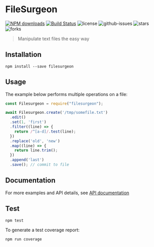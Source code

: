 # FileSurgeon

[![NPM downloads](https://img.shields.io/npm/dm/filesurgeon.svg?style=flat)](https://npmjs.org/package/filesurgeon)
[![Build Status](https://travis-ci.org/nspragg/filesurgeon.svg)](https://travis-ci.org/nspragg/filesurgeon) ![license](https://img.shields.io/badge/license-MIT-blue.svg) 
![github-issues](https://img.shields.io/github/issues/nspragg/filesurgeon.svg)
![stars](https://img.shields.io/github/stars/nspragg/filesurgeon.svg)
![forks](https://img.shields.io/github/forks/nspragg/filesurgeon.svg)

> Manipulate text files the easy way

## Installation

```
npm install --save filesurgeon
```

## Usage

The example below performs multiple operations on a file:

```js
const Filesurgeon = require("filesurgeon");

await Filesurgeon.create('/tmp/somefile.txt')
  .edit()
  .set(1, 'first')
  .filter((line) => {
    return /^[a-d]/.test(line);
  })
  .replace('old', 'new')
  .map((line) => {
    return line.trim();
  })
  .append('last')
  .save(); // commit to file
```

## Documentation

For more examples and API details, see
[API documentation](https://nspragg.github.io/filesurgeon/)

## Test

```
npm test
```

To generate a test coverage report:

```
npm run coverage
```
